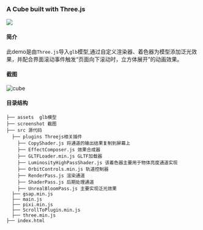### A Cube built with Three.js
[<img src="https://img.shields.io/badge/slack/pixijs-gray.svg?logo=slack">](https://join.slack.com/t/pixijs/shared_invite/zt-dcem1map-uVuVGC7pZ0trF8SrcA2p9g)
#### 简介
此demo是由`Three.js`导入`glb`模型,通过自定义渲染器、着色器为模型添加泛光效果，并配合界面滚动事件触发“页面向下滚动时，立方体展开”的动画效果。

#### 截图
![cube](https://github.com/laNuitBlanche/dynamic/blob/master/screenshot/cube.gif)

#### 目录结构
```
├── assets  glb模型
├── screenshot 截图
├── src 源代码
  ├── plugins Threejs相关插件
    ├── CopyShader.js 将通道的输出结果复制到屏幕上
    ├── EffectComposer.js 效果合成器
    ├── GLTFLoader.min.js GLTF加载器
    ├── LuminosityHighPassShader.js 该着色器主要用于物体亮度通道实现
    ├── OrbitControls.min.js 轨道控制器
    ├── RenderPass.js 渲染通道
    ├── ShaderPass.js 后期处理通道
    ├── UnrealBloomPass.js 主要实现泛光效果
  ├── gsap.min.js
  ├── main.js
  ├── pixi.min.js
  ├── ScrollToPlugin.min.js
  ├── three.min.js
├── index.html
```